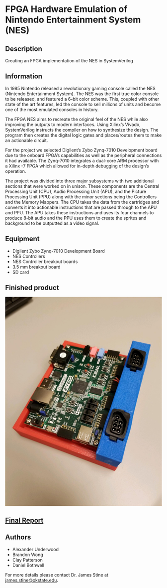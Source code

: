 # FPGA Hardware Emulation of Nintendo Entertainment System (NES)

## Description
Creating an FPGA implementation of the NES in SystemVerilog

## Information
In 1985 Nintendo released a revolutionary gaming console called the NES (Nintendo Entertainment System). The NES was the first true color console to be released, and featured a 6-bit color scheme. This, coupled with other state of the art features, led the console to sell millions of units and become one of the most emulated consoles in history.

The FPGA NES aims to recreate the original feel of the NES while also improving the outputs to modern interfaces. Using Xilinx’s Vivado, SystemVerilog instructs the compiler on how to synthesize the design. The program then creates the digital logic gates and places/routes them to make an actionable circuit.

For the project we selected Digilent’s Zybo Zynq-7010 Development board due to the onboard FPGA’s capabilities as well as the peripheral connections it had available. The Zynq-7010 integrates a dual-core ARM processor with a Xilinx -7 FPGA which allowed for in-depth debugging of the design’s operation.

The project was divided into three major subsystems with two additional sections that were worked on in unison. These components are the Central Processing Unit (CPU), Audio Processing Unit (APU), and the Picture Processing Unit (PPU) along with the minor sections being the Controllers and the Memory Mappers. The CPU takes the data from the cartridges and converts it into actionable instructions that are passed through to the APU and PPU. The APU takes these instructions and uses its four channels to produce 8-bit audio and the PPU uses them to create the sprites and background to be outputted as a video signal.

## Equipment
* Digilent Zybo Zynq-7010 Development Board
* NES Controllers
* NES Controller breakout boards
* 3.5 mm breakout board
* SD card

## Finished product
![alt text](https://github.com/BW0ng/FPGA-NES/raw/master/finished_product.jpg)

## [Final Report](https://docs.google.com/document/d/1TDs1-73mg8NffsuH-0fZAMAmAXpyg7S5ryAIiElqUD8/edit?usp=sharing)

## Authors
* Alexander Underwood
* Brandon Wong
* Clay Patterson
* Daniel Bothwell

For more details please contact Dr. James Stine at james.stine@okstate.edu.
